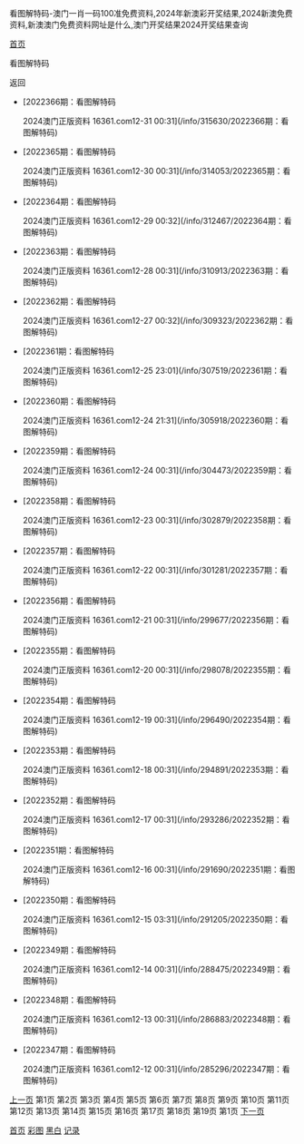 看图解特码-澳门一肖一码100准免费资料,2024年新澳彩开奖结果,2024新澳免费资料,新澳澳门免费资料网址是什么,澳门开奖结果2024开奖结果查询



[首页](/)

看图解特码

返回

* [2022366期：看图解特码

  2024澳门正版资料 16361.com12-31 00:31](/info/315630/2022366期：看图解特码)
* [2022365期：看图解特码

  2024澳门正版资料 16361.com12-30 00:31](/info/314053/2022365期：看图解特码)
* [2022364期：看图解特码

  2024澳门正版资料 16361.com12-29 00:32](/info/312467/2022364期：看图解特码)
* [2022363期：看图解特码

  2024澳门正版资料 16361.com12-28 00:31](/info/310913/2022363期：看图解特码)
* [2022362期：看图解特码

  2024澳门正版资料 16361.com12-27 00:32](/info/309323/2022362期：看图解特码)
* [2022361期：看图解特码

  2024澳门正版资料 16361.com12-25 23:01](/info/307519/2022361期：看图解特码)
* [2022360期：看图解特码

  2024澳门正版资料 16361.com12-24 21:31](/info/305918/2022360期：看图解特码)
* [2022359期：看图解特码

  2024澳门正版资料 16361.com12-24 00:31](/info/304473/2022359期：看图解特码)
* [2022358期：看图解特码

  2024澳门正版资料 16361.com12-23 00:31](/info/302879/2022358期：看图解特码)
* [2022357期：看图解特码

  2024澳门正版资料 16361.com12-22 00:31](/info/301281/2022357期：看图解特码)
* [2022356期：看图解特码

  2024澳门正版资料 16361.com12-21 00:31](/info/299677/2022356期：看图解特码)
* [2022355期：看图解特码

  2024澳门正版资料 16361.com12-20 00:31](/info/298078/2022355期：看图解特码)
* [2022354期：看图解特码

  2024澳门正版资料 16361.com12-19 00:31](/info/296490/2022354期：看图解特码)
* [2022353期：看图解特码

  2024澳门正版资料 16361.com12-18 00:31](/info/294891/2022353期：看图解特码)
* [2022352期：看图解特码

  2024澳门正版资料 16361.com12-17 00:31](/info/293286/2022352期：看图解特码)
* [2022351期：看图解特码

  2024澳门正版资料 16361.com12-16 00:31](/info/291690/2022351期：看图解特码)
* [2022350期：看图解特码

  2024澳门正版资料 16361.com12-15 03:31](/info/291205/2022350期：看图解特码)
* [2022349期：看图解特码

  2024澳门正版资料 16361.com12-14 00:31](/info/288475/2022349期：看图解特码)
* [2022348期：看图解特码

  2024澳门正版资料 16361.com12-13 00:31](/info/286883/2022348期：看图解特码)
* [2022347期：看图解特码

  2024澳门正版资料 16361.com12-12 00:31](/info/285296/2022347期：看图解特码)

[上一页](javascript:;)
第1页
第2页
第3页
第4页
第5页
第6页
第7页
第8页
第9页
第10页
第11页
第12页
第13页
第14页
第15页
第16页
第17页
第18页
第19页
第1页
[下一页](/list/看图解特码/2)

[首页](/)
[彩图](/photo/color)
[黑白](/photo/black)
[记录](/page/history)